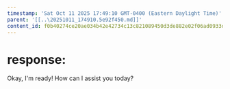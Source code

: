 ```yaml
---
timestamp: 'Sat Oct 11 2025 17:49:10 GMT-0400 (Eastern Daylight Time)'
parent: '[[..\20251011_174910.5e92f450.md]]'
content_id: f0b40274ce20ae034b42e42734c13c821089450d3de882e02f06ad0933d047ad
---
```


# response:

Okay, I'm ready! How can I assist you today?
